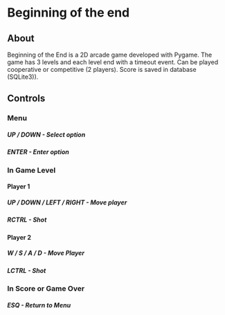 # Beginning of the end

## About
Beginning of the End is a 2D arcade game developed with Pygame. 
The game has 3 levels and each level end with a timeout event. 
Can be played cooperative or competitive (2 players). 
Score is saved in database (SQLite3)).

## Controls
### Menu
##### UP / DOWN - Select option
##### ENTER - Enter option
### In Game Level
#### Player 1
##### UP / DOWN / LEFT / RIGHT - Move player
##### RCTRL - Shot
#### Player 2
##### W / S / A / D - Move Player
##### LCTRL - Shot
### In Score or Game Over
##### ESQ - Return to Menu

